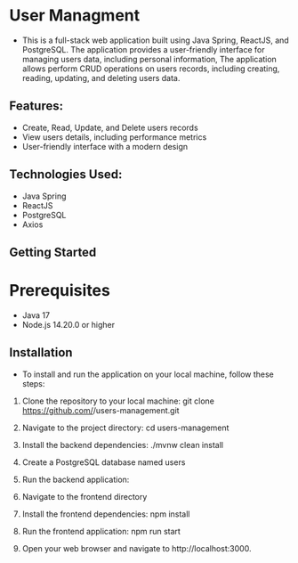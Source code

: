 # User Managment
- This is a full-stack web application built using Java Spring, ReactJS, and PostgreSQL. The application provides a user-friendly interface for managing users data, including personal information, The application allows  perform CRUD operations on users records, including creating, reading, updating, and deleting users data.

## Features:
- Create, Read, Update, and Delete users records
- View users details, including performance metrics
- User-friendly interface with a modern design

## Technologies Used:
- Java Spring
- ReactJS
- PostgreSQL
- Axios

## Getting Started
# Prerequisites
- Java 17 
- Node.js 14.20.0 or higher

## Installation
- To install and run the application on your local machine, follow these steps:
1. Clone the repository to your local machine:
  git clone https://github.com/<your-username>/users-management.git

2. Navigate to the project directory: cd users-management
3. Install the backend dependencies: ./mvnw clean install
4. Create a PostgreSQL database named users
5. Run the backend application:
6. Navigate to the frontend directory
7. Install the frontend dependencies: npm install
8. Run the frontend application: npm run start
9. Open your web browser and navigate to http://localhost:3000.
